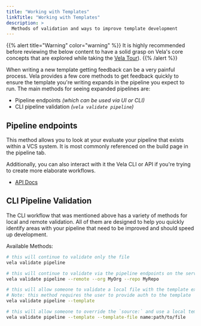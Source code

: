 ```yaml
---
title: "Working with Templates"
linkTitle: "Working with Templates"
description: >
  Methods of validation and ways to improve template development
---
```


{{% alert title="Warning" color="warning" %}}
It is highly recommended before reviewing the below content to have a solid grasp on Vela's core concepts that are explored while taking the [Vela Tour](/docs/tour/)).
{{% /alert %}}

When writing a new template getting feedback can be a very painful process. Vela provides a few core methods to get feedback quickly to ensure the template you're writing expands in the pipeline you expect to run. The main methods for seeing expanded pipelines are:

- Pipeline endpoints _(which can be used via UI or CLI)_
- CLI pipeline validation _(`vela validate pipeline`)_


## Pipeline endpoints

This method allows you to look at your evaluate your pipeline that exists within a VCS system. It is most commonly referenced on the build page in the pipeline tab.

Additionally, you can also interact with it the Vela CLI or API if you're trying to create more elaborate workflows.

* [API Docs](/docs/reference/api/pipeline/)

## CLI Pipeline Validation

The CLI workflow that was mentioned above has a variety of methods for local and remote validation. All of them are designed to help you quickly identify areas with your pipeline that need to be improved and should speed up development.

Available Methods:

```sh
# this will continue to validate only the file
vela validate pipeline

# this will continue to validate via the pipeline endpoints on the server
vela validate pipeline --remote --org MyOrg --repo MyRepo

# this will allow someone to validate a local file with the template expanded
# Note: this method requires the user to provide auth to the template
vela validate pipeline --template

# this will allow someone to override the `source:` and use a local template for testing
vela validate pipeline --template --template-file name:path/to/file
```